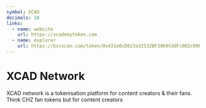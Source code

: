 ```yaml
---
symbol: XCAD
decimals: 18
links:
  - name: website
    url: https://xcademytoken.com
  - name: explorer
    url: https://bscscan.com/token/0x431e0cD023a32532BF3969CddFc002c00E98429d
---
```


# XCAD Network

XCAD network is a tokenisation platform for content creators & their fans. Think CHZ fan tokens but for content creators
